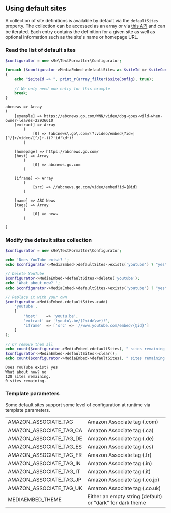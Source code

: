 <h2>Using default sites</h2>

A collection of site definitions is available by default via the `defaultSites` property. The collection can be accessed as an array or via [this API](https://s9e.github.io/TextFormatter/api/s9e/TextFormatter/Plugins/MediaEmbed/Configurator/Collections/SiteDefinitionCollection.html) and can be iterated. Each entry contains the definition for a given site as well as optional information such as the site's name or homepage URL.


### Read the list of default sites

```php
$configurator = new s9e\TextFormatter\Configurator;

foreach ($configurator->MediaEmbed->defaultSites as $siteId => $siteConfig)
{
	echo "$siteId => ", print_r(array_filter($siteConfig), true);

	// We only need one entry for this example
	break;
}
```
```
abcnews => Array
(
    [example] => https://abcnews.go.com/WNN/video/dog-goes-wild-when-owner-leaves-22936610
    [extract] => Array
        (
            [0] => !abcnews\.go\.com/(?:video/embed\?id=|[^/]+/video/[^/]+-)(?'id'\d+)!
        )

    [homepage] => https://abcnews.go.com/
    [host] => Array
        (
            [0] => abcnews.go.com
        )

    [iframe] => Array
        (
            [src] => //abcnews.go.com/video/embed?id={@id}
        )

    [name] => ABC News
    [tags] => Array
        (
            [0] => news
        )

)
```


### Modify the default sites collection

```php
$configurator = new s9e\TextFormatter\Configurator;

echo 'Does YouTube exist? ';
echo $configurator->MediaEmbed->defaultSites->exists('youtube') ? "yes\n" : "no\n";

// Delete YouTube
$configurator->MediaEmbed->defaultSites->delete('youtube');
echo 'What about now? ';
echo $configurator->MediaEmbed->defaultSites->exists('youtube') ? "yes\n" : "no\n";

// Replace it with your own
$configurator->MediaEmbed->defaultSites->add(
	'youtube',
	[
		'host'    => 'youtu.be',
		'extract' => '!youtu\.be/(?<id>\w+)!',
		'iframe'  => ['src' => '//www.youtube.com/embed/{@id}']
	]
);

// Or remove them all
echo count($configurator->MediaEmbed->defaultSites), " sites remaining.\n";
$configurator->MediaEmbed->defaultSites->clear();
echo count($configurator->MediaEmbed->defaultSites), " sites remaining.\n";
```
```
Does YouTube exist? yes
What about now? no
128 sites remaining.
0 sites remaining.
```


### Template parameters

Some default sites support some level of configuration at runtime via template parameters.

<table>
	<tr>
		<td>AMAZON_ASSOCIATE_TAG</td>
		<td>Amazon Associate tag (.com)</td>
	</tr>
	<tr>
		<td>AMAZON_ASSOCIATE_TAG_CA</td>
		<td>Amazon Associate tag (.ca)</td>
	</tr>
	<tr>
		<td>AMAZON_ASSOCIATE_TAG_DE</td>
		<td>Amazon Associate tag (.de)</td>
	</tr>
	<tr>
		<td>AMAZON_ASSOCIATE_TAG_ES</td>
		<td>Amazon Associate tag (.es)</td>
	</tr>
	<tr>
		<td>AMAZON_ASSOCIATE_TAG_FR</td>
		<td>Amazon Associate tag (.fr)</td>
	</tr>
	<tr>
		<td>AMAZON_ASSOCIATE_TAG_IN</td>
		<td>Amazon Associate tag (.in)</td>
	</tr>
	<tr>
		<td>AMAZON_ASSOCIATE_TAG_IT</td>
		<td>Amazon Associate tag (.it)</td>
	</tr>
	<tr>
		<td>AMAZON_ASSOCIATE_TAG_JP</td>
		<td>Amazon Associate tag (.co.jp)</td>
	</tr>
	<tr>
		<td>AMAZON_ASSOCIATE_TAG_UK</td>
		<td>Amazon Associate tag (.co.uk)</td>
	</tr>
	<tr>
		<td>MEDIAEMBED_THEME</td>
		<td>Either an empty string (default) or "dark" for dark theme</td>
	</tr>
</table>